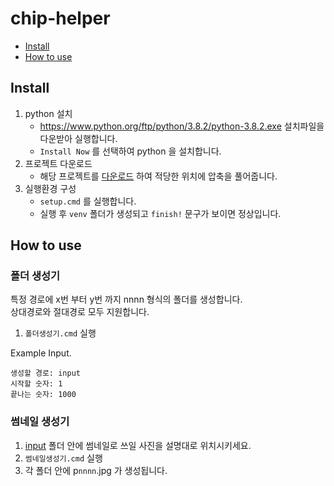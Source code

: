 # chip-helper

- [Install](#Install)
- [How to use](#how-to-use)



## Install

1. python 설치  
    - https://www.python.org/ftp/python/3.8.2/python-3.8.2.exe 설치파일을 다운받아 실행합니다.  
    - `Install Now` 를 선택하여 python 을 설치합니다.
2. 프로젝트 다운로드
    - 해당 프로젝트를 [다운로드](https://github.com/2minchul/chip-helper/archive/master.zip) 하여 적당한 위치에 압축을 풀어줍니다.
3. 실행환경 구성
    - `setup.cmd` 를 실행합니다.
    - 실행 후 `venv` 폴더가 생성되고 `finish!` 문구가 보이면 정상입니다.

## How to use

### 폴더 생성기
특정 경로에 x번 부터 y번 까지 nnnn 형식의 폴더를 생성합니다.  
상대경로와 절대경로 모두 지원합니다.

1. `폴더생성기.cmd` 실행

Example Input.
```text
생성할 경로: input
시작할 숫자: 1
끝나는 숫자: 1000
```

### 썸네일 생성기
1. [input](https://github.com/2minchul/chip-helper/tree/master/input) 폴더 안에 썸네일로 쓰일 사진을 설명대로 위치시키세요.
2. `썸네일생성기.cmd` 실행
3. 각 폴더 안에 p`nnnn`.jpg 가 생성됩니다.